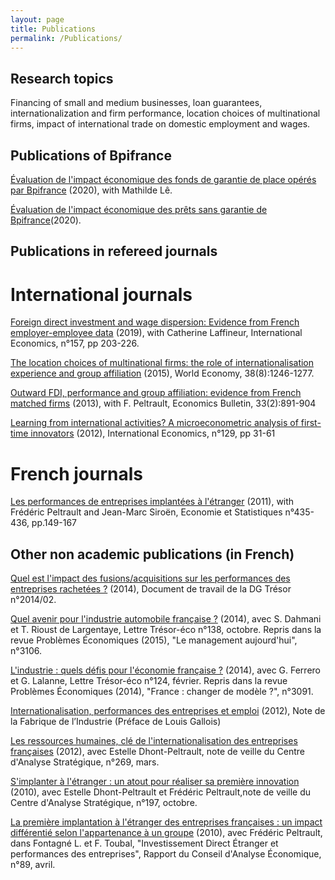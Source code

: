 ```yaml
---
layout: page
title: Publications
permalink: /Publications/
---
```


## Research topics

Financing of small and medium businesses, loan guarantees, internationalization and firm performance, location choices of multinational firms, impact of international trade on domestic employment and wages.

## Publications of Bpifrance

[Évaluation de l'impact économique des fonds de garantie de place opérés par Bpifrance](https://www.bpifrance.fr/A-la-une/Dossiers/Impact-de-Bpifrance/Garantie-de-credit-bancaire-evaluation-de-l-impact-des-fonds-de-garantie-de-place) (2020), with Mathilde Lê.

[Évaluation de l'impact économique des prêts sans garantie de Bpifrance](https://www.bpifrance.fr/A-la-une/Dossiers/Impact-de-Bpifrance/Prets-sans-garantie-de-Bpifrance-evaluation-de-leur-impact-economique)(2020).

## Publications in refereed journals

# International journals

[Foreign direct investment and wage dispersion: Evidence from French employer-employee data](https://www.sciencedirect.com/science/article/abs/pii/S2110701718300507) (2019), with Catherine Laffineur, International Economics, n°157, pp 203-226.

[The location choices of multinational firms: the role of internationalisation experience and group affiliation](http://onlinelibrary.wiley.com/doi/10.1111/twec.12186/abstract) (2015), World Economy, 38(8):1246-1277.

[Outward FDI, performance and group affiliation: evidence from French matched firms](http://www.accessecon.com/Pubs/EB/2013/Volume33/EB-13-V33-I2-P86.pdf) (2013), with F. Peltrault, Economics Bulletin, 33(2):891-904

[Learning from international activities? A microeconometric analysis of first-time innovators](https://docs.google.com/file/d/0B5Iu01HcHdqtNmJMRm1PQXZZLUU/edit?usp=sharing) (2012), International Economics, n°129, pp 31-61

# French journals

[Les performances de entreprises implantées à l'étranger](https://www.insee.fr/fr/statistiques/fichier/1377482/es435i.pdf)  (2011), with Frédéric Peltrault and Jean-Marc Siroën, Economie et Statistiques n°435-436, pp.149-167

## Other non academic publications (in French)

[Quel est l'impact des fusions/acquisitions sur les performances des entreprises rachetées ?](https://www.tresor.economie.gouv.fr/Articles/2e7cc05b-4ea6-4e10-a5b8-cc586b243ebf/files/24ec9f10-bfbe-4179-8ea6-4a2cc989a245) (2014), Document de travail de la DG Trésor n°2014/02.

[Quel avenir pour l'industrie automobile française ?](https://www.tresor.economie.gouv.fr/Articles/233b673c-b8b4-4c2e-9958-eb4a6718243f/files/c963593e-7070-4c75-95c3-a512a2382d47) (2014), avec S. Dahmani et T. Rioust de Largentaye, Lettre Trésor-éco n°138, octobre. Repris dans la revue Problèmes Économiques (2015), "Le management aujourd'hui", n°3106.

[L'industrie : quels défis pour l'économie française ?](https://www.tresor.economie.gouv.fr/Articles/a1dcd5b0-99ef-4e02-ae88-c0443b85ddf9/files/7ef7116b-5df4-45a4-98dc-73ce9a85f51e) (2014), avec G. Ferrero et G. Lalanne, Lettre Trésor-éco n°124, février. Repris dans la revue Problèmes Économiques (2014), "France : changer de modèle ?", n°3091.

[Internationalisation, performances des entreprises et emploi](https://www.la-fabrique.fr/wp-content/uploads/2012/09/N2-Internationalisation-performances-des-entreprises-et-emploi.pdf) (2012), Note de la Fabrique de l’Industrie (Préface de Louis Gallois)

[Les ressources humaines, clé de l'internationalisation des entreprises françaises](http://archives.strategie.gouv.fr/cas/system/files/2012-03-13-rhinternationalisationemploi-na269-web.pdf) (2012), avec Estelle Dhont-Peltrault, note de veille du Centre d'Analyse Stratégique, n°269, mars.

[S'implanter à l'étranger : un atout pour réaliser sa première innovation](http://archives.strategie.gouv.fr/cas/system/files/na-ecofinances-197-innovationpme.pdf) (2010), avec Estelle Dhont-Peltrault et Frédéric Peltrault,note de veille du Centre d'Analyse Stratégique, n°197, octobre.

[La première implantation à l'étranger des entreprises françaises : un impact différentié selon l'appartenance à un groupe](http://www.cae-eco.fr/IMG/pdf/089.pdf) (2010), avec Frédéric Peltrault, dans Fontagné L. et F. Toubal, "Investissement Direct Étranger et performances des entreprises", Rapport du Conseil d'Analyse Économique, n°89, avril.
